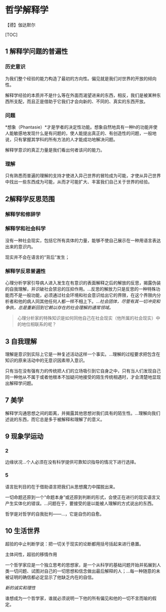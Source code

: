 # 哲学解释学

【德】伽达默尔

[TOC]


## 1 解释学问题的普遍性

### 历史意识

为我们整个经验的能力构造了最初的方向性。偏见就是我们对世界的开放的倾向性。


解释学经验的本质并不是什么等在外面而渴望进来的东西，相反，我们是被某种东西所支配，而且正是借助于它我们才会向新的、不同的、真实的东西开放。


### 问题

*想象（Phantasie）*才是学者的决定性功能。想象自然地具有一种h的功能并使人能敏感地发现什么是有问题的，使人能提出真正的、有创造性的问题，一般地说，只有掌握其学科的所有方法的人才能成功地解决问题。


解释学意识的真正力量是我们看出何者该问的能力。

### 理解

只有熟悉而普遍的理解的支持才使进入异己世界的冒险成为可能，才使从异己世界中找出一些东西成为可能，从而才可能扩大、丰富我们自己关于世界的经验。


## 2解释学反思范围

### 解释学和修辞学

### 解释学和社会科学

没有一种社会现实，包括它所有具体的力量，能够不使自己展示在一种用语言表达出来的意识内。

现实并不会在语言的“背后”发生；

### 解释学反思普遍性

心理分析学家引导病人进入发生在有意识的表面解释之后的解放的反思，揭露伪装的自我理解，并识破社会禁忌的压抑作用。...反思的解放力只是反思的一种特殊功能而不是一般功能，必须通过社会环境和社会意识给出它的界限，在这个界限内分析者和他的病人同其他任何人都一样不相上下。...*社会团体，尽管有其一切冲突和争执，总是重新回到它赖以存在的社会理解的通常领域。*


> 心理分析家的特殊知识是如何同他自己在社会现实（他所属的社会现实）中的地位相联系的呢？


## 3 自我理解

理解是意识到实际上它是一种复述活动这样一个事实。...理解的过程要求把包含在知识的原来活动中的无意识因素带入意识。


只有当在没有强有力的传统把人们的立场吸引到它自身之中，只有当人们发现自己同一种他从不属于或者他根本不加疑问地接受的陌生传统相遇时，才会清楚地显现出解释学问题。

## 7 美学

解释学沟通思想之间的距离，并揭露其他思想对我们具有的陌生性。...理解向我们述说的东西，而它总是多于被解释和理解了的意义。


## 9 现象学运动

### 2

边缘状况...个人必须在没有科学提供可靠知识指导的情况下进行选择。

### 5

语言批判目的在于借助语言把我们从思想魔力中摆脱出来。

一切命题还原到一个“命题本身”或还原到判断的形式，会使正在进行的现实语言又产生实体化的错误。...问题在于，要接受的是以能被人理解的方式说出的东西。


哲学是对哲学的自我批判——...，它是自伤的自愈。



## 10 生活世界

超验的中止判断学说：把一切关于现实的论断都用括号括起来进行悬置。


主体间性，超验的移情作用


一个哲学家应是一个独立思考的思想家，是一个从科学的基础问题开始并拓展到人类一切问题、试图对自己的一切思想和信念做出最后解释的人；...每一种随意的未被证明的确信都必定显示了他缺乏内在的自信。


*新的诚实和理性*


谁想成为一个哲学家，谁就必须说明一下他的所有偏见和他的一切不言而喻的假定。

